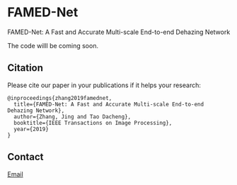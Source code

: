 # FAMED-Net
FAMED-Net: A Fast and Accurate Multi-scale End-to-end Dehazing Network

The code willl be coming soon.

## Citation
Please cite our paper in your publications if it helps your research:

    @inproceedings{zhang2019famednet,
      title={FAMED-Net: A Fast and Accurate Multi-scale End-to-end Dehazing Network},
      author={Zhang, Jing and Tao Dacheng},
      booktitle={IEEE Transactions on Image Processing},
      year={2019}
    }

## Contact
[Email](zj.winner@163.com)
